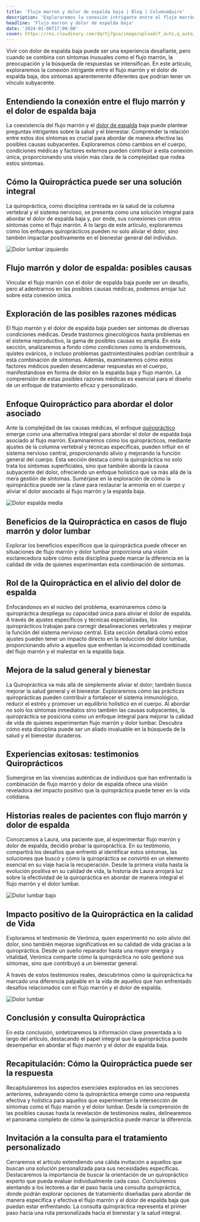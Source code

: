 ```yaml
---
title: 'Flujo marron y dolor de espalda baja | Blog | ColumnaQuiro'
description: 'Exploraremos la conexión intrigante entre el flujo marrón y el dolor de espalda baja, dos síntomas aparentemente diferentes que podrían tener un vínculo subyacente.'
headline: 'Flujo marron y dolor de espalda baja'
date: '2024-01-06T17:00:00'
cover: https://res.cloudinary.com/dqrtj7gca/image/upload/f_auto,q_auto/v1/website/blog/dolor-lumbar-izquierdo
---
```


Vivir con dolor de espalda baja puede ser una experiencia desafiante, pero cuando se combina con síntomas inusuales como el flujo marrón, la preocupación y la búsqueda de respuestas se intensifican. En este artículo, exploraremos la conexión intrigante entre el flujo marrón y el dolor de espalda baja, dos síntomas aparentemente diferentes que podrían tener un vínculo subyacente.

## Entendiendo la conexión entre el flujo marrón y el dolor de espalda baja

La coexistencia del flujo marrón y el [dolor de espalda](https://columnaquiro.com/blog/dolor-de-espalda) baja puede plantear preguntas intrigantes sobre la salud y el bienestar. Comprender la relación entre estos dos síntomas es crucial para abordar de manera efectiva las posibles causas subyacentes. Exploraremos cómo cambios en el cuerpo, condiciones médicas y factores externos pueden contribuir a esta conexión única, proporcionando una visión más clara de la complejidad que rodea estos síntomas.

## Cómo la Quiropráctica puede ser una solución integral

La quiropráctica, como disciplina centrada en la salud de la columna vertebral y el sistema nervioso, se presenta como una solución integral para abordar el dolor de espalda baja y, por ende, sus conexiones con otros síntomas como el flujo marrón. A lo largo de este artículo, exploraremos cómo los enfoques quiroprácticos pueden no solo aliviar el dolor, sino también impactar positivamente en el bienestar general del individuo.

![Dolor lumbar izquierdo](https://res.cloudinary.com/dqrtj7gca/image/upload/f_auto,q_auto/v1/website/blog/dolor-lumbar-izquierdo)

## Flujo marrón y dolor de espalda: posibles causas

Vincular el flujo marrón con el dolor de espalda baja puede ser un desafío, pero al adentrarnos en las posibles causas médicas, podemos arrojar luz sobre esta conexión única.

## Exploración de las posibles razones médicas

El flujo marrón y el dolor de espalda baja pueden ser síntomas de diversas condiciones médicas. Desde trastornos ginecológicos hasta problemas en el sistema reproductivo, la gama de posibles causas es amplia. En esta sección, analizaremos a fondo cómo condiciones como la endometriosis, quistes ováricos, o incluso problemas gastrointestinales podrían contribuir a esta combinación de síntomas. Además, examinaremos cómo estos factores médicos pueden desencadenar respuestas en el cuerpo, manifestándose en forma de dolor en la espalda baja y flujo marrón. La comprensión de estas posibles razones médicas es esencial para el diseño de un enfoque de tratamiento eficaz y personalizado.

## Enfoque Quiropráctico para abordar el dolor asociado

Ante la complejidad de las causas médicas, el enfoque [quiropráctico](https://columnaquiro.com) emerge como una alternativa integral para abordar el dolor de espalda baja asociado al flujo marrón. Examinaremos cómo los quiroprácticos, mediante ajustes de la columna vertebral y técnicas específicas, pueden influir en el sistema nervioso central, proporcionando alivio y mejorando la función general del cuerpo. Esta sección destaca cómo la quiropráctica no solo trata los síntomas superficiales, sino que también aborda la causa subyacente del dolor, ofreciendo un enfoque holístico que va más allá de la mera gestión de síntomas. Sumérjase en la exploración de cómo la quiropráctica puede ser la clave para restaurar la armonía en el cuerpo y aliviar el dolor asociado al flujo marrón y la espalda baja.

![Dolor espalda media](https://res.cloudinary.com/dqrtj7gca/image/upload/f_auto,q_auto/v1/website/blog/dolor-espalda-media)

## Beneficios de la Quiropráctica en casos de flujo marrón y dolor lumbar

Explorar los beneficios específicos que la quiropráctica puede ofrecer en situaciones de flujo marrón y dolor lumbar proporciona una visión esclarecedora sobre cómo esta disciplina puede marcar la diferencia en la calidad de vida de quienes experimentan esta combinación de síntomas.

## Rol de la Quiropráctica en el alivio del dolor de espalda

Enfocándonos en el núcleo del problema, examinaremos cómo la quiropráctica despliega su capacidad única para aliviar el dolor de espalda. A través de ajustes específicos y técnicas especializadas, los quiroprácticos trabajan para corregir desalineaciones vertebrales y mejorar la función del sistema nervioso central. Esta sección detallará cómo estos ajustes pueden tener un impacto directo en la reducción del dolor lumbar, proporcionando alivio a aquellos que enfrentan la incomodidad combinada del flujo marrón y el malestar en la espalda baja.

## Mejora de la salud general y bienestar

La Quiropráctica va más allá de simplemente aliviar el dolor; también busca mejorar la salud general y el bienestar. Exploraremos cómo las prácticas quiroprácticas pueden contribuir a fortalecer el sistema inmunológico, reducir el estrés y promover un equilibrio holístico en el cuerpo. Al abordar no solo los síntomas inmediatos sino también las causas subyacentes, la quiropráctica se posiciona como un enfoque integral para mejorar la calidad de vida de quienes experimentan flujo marrón y dolor lumbar. Descubra cómo esta disciplina puede ser un aliado invaluable en la búsqueda de la salud y el bienestar duraderos.

## Experiencias exitosas: testimonios Quiroprácticos

Sumergirse en las vivencias auténticas de individuos que han enfrentado la combinación de flujo marrón y dolor de espalda ofrece una visión reveladora del impacto positivo que la quiropráctica puede tener en la vida cotidiana.

## Historias reales de pacientes con flujo marrón y dolor de espalda

Conozcamos a Laura, una paciente que, al experimentar flujo marrón y dolor de espalda, decidió probar la quiropráctica. En su testimonio, compartirá los desafíos que enfrentó al identificar estos síntomas, las soluciones que buscó y cómo la quiropráctica se convirtió en un elemento esencial en su viaje hacia la recuperación. Desde la primera visita hasta la evolución positiva en su calidad de vida, la historia de Laura arrojará luz sobre la efectividad de la quiropráctica en abordar de manera integral el flujo marrón y el dolor lumbar.

![Dolor lumbar bajo](https://res.cloudinary.com/dqrtj7gca/image/upload/f_auto,q_auto/v1/website/blog/dolor-lumbar-bajo)

## Impacto positivo de la Quiropráctica en la calidad de Vida

Exploramos el testimonio de Verónica, quien experimentó no solo alivio del dolor, sino también mejoras significativas en su calidad de vida gracias a la quiropráctica. Desde un sueño reparador hasta una mayor energía y vitalidad, Verónica comparte cómo la quiropráctica no solo gestionó sus síntomas, sino que contribuyó a un bienestar general.

A través de estos testimonios reales, descubrimos cómo la quiropráctica ha marcado una diferencia palpable en la vida de aquellos que han enfrentado desafíos relacionados con el flujo marrón y el dolor de espalda.

![Dolor lumbar](https://res.cloudinary.com/dqrtj7gca/image/upload/f_auto,q_auto/v1/website/blog/dolor-lumbar)

## Conclusión y consulta Quiropráctica

En esta conclusión, sintetizaremos la información clave presentada a lo largo del artículo, destacando el papel integral que la quiropráctica puede desempeñar en abordar el flujo marrón y el dolor de espalda baja.

## Recapitulación: Cómo la Quiropráctica puede ser la respuesta

Recapitularemos los aspectos esenciales explorados en las secciones anteriores, subrayando cómo la quiropráctica emerge como una respuesta efectiva y holística para aquellos que experimentan la intersección de síntomas como el flujo marrón y el dolor lumbar. Desde la comprensión de las posibles causas hasta la revelación de testimonios reales, delinearemos el panorama completo de cómo la quiropráctica puede marcar la diferencia.

## Invitación a la consulta para el tratamiento personalizado

Cerraremos el artículo extendiendo una cálida invitación a aquellos que buscan una solución personalizada para sus necesidades específicas. Destacaremos la importancia de buscar la orientación de un quiropráctico experto que pueda evaluar individualmente cada caso. Concluiremos alentando a los lectores a dar el paso hacia una consulta quiropráctica, donde podrán explorar opciones de tratamiento diseñadas para abordar de manera específica y efectiva el flujo marrón y el dolor de espalda baja que puedan estar enfrentando. La consulta quiropráctica representa el primer paso hacia una ruta personalizada hacia el bienestar y la salud integral.
